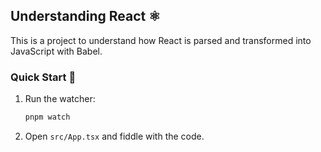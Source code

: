## Understanding React ⚛️

This is a project to understand how React is parsed and transformed into JavaScript with Babel.

### Quick Start 🚀

1. Run the watcher:

   ```bash
   pnpm watch
   ```

2. Open `src/App.tsx` and fiddle with the code.
